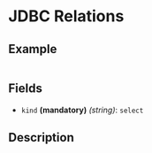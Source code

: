 # JDBC Relations

## Example
```
```

## Fields
 * `kind` **(mandatory)** *(string)*: `select`


## Description
